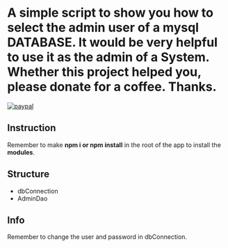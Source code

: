 # A simple script to show you how to select the **admin** user of a **mysql DATABASE**. It would be very helpful to use it as the admin of a System. Whether this project helped you, please donate for a coffee. Thanks.

[![paypal](https://www.paypalobjects.com/en_US/i/btn/btn_donateCC_LG.gif)](https://www.paypal.com/cgi-bin/webscr?cmd=_s-xclick&hosted_button_id=AFSV8TQBVW6LC)

## Instruction
Remember to make **npm i or npm install** in the root of the app to install the **modules**.

## Structure
* dbConnection
* AdminDao

## Info
Remember to change the user and password in dbConnection.